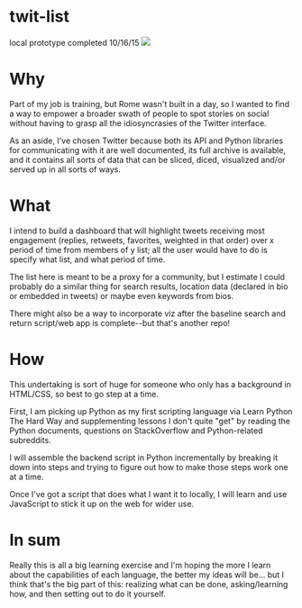 # twit-list

local prototype completed 10/16/15
<img src="http://i.imgur.com/uvW7146.gifv">

<h1>Why</h1>
Part of my job is training, but Rome wasn't built in a day, so I wanted to find a way to empower a broader swath of people to spot stories on social without having to grasp all the idiosyncrasies of the Twitter interface.

As an aside, I've chosen Twitter because both its API and Python libraries for communicating with it are well documented, its full archive is available, and it contains all sorts of data that can be sliced, diced, visualized and/or served up in all sorts of ways.

<h1>What</h1>
I intend to build a dashboard that will highlight tweets receiving most engagement (replies, retweets, favorites, weighted in that order) over x period of time from members of y list; all the user would have to do is specify what list, and what period of time.

The list here is meant to be a proxy for a community, but I estimate I could probably do a similar thing for search results, location data (declared in bio or embedded in tweets) or maybe even keywords from bios.

There might also be a way to incorporate viz after the baseline search and return script/web app is complete--but that's another repo!

<h1>How</h1>
This undertaking is sort of huge for someone who only has a background in HTML/CSS, so best to go step at a time.

First, I am picking up Python as my first scripting language via Learn Python The Hard Way and supplementing lessons I don't quite "get" by reading the Python documents, questions on StackOverflow and Python-related subreddits.

I will assemble the backend script in Python incrementally by breaking it down into steps and trying to figure out how to make those steps work one at a time.

Once I've got a script that does what I want it to locally, I will learn and use JavaScript to stick it up on the web for wider use.

<h1>In sum</h1>
Really this is all a big learning exercise and I'm hoping the more I learn about the capabilities of each language, the better my ideas will be... but I think that's the big part of this: realizing what can be done, asking/learning how, and then setting out to do it yourself.
